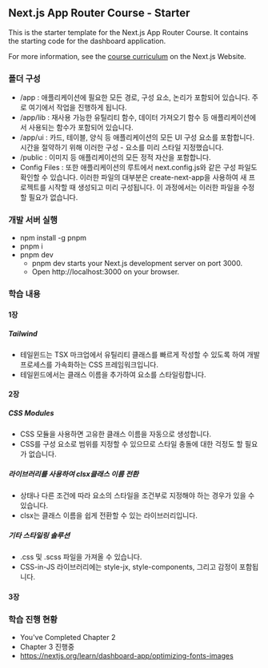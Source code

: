 ## Next.js App Router Course - Starter

This is the starter template for the Next.js App Router Course. It contains the starting code for the dashboard application.

For more information, see the [course curriculum](https://nextjs.org/learn) on the Next.js Website.

### 폴더 구성

- /app : 애플리케이션에 필요한 모든 경로, 구성 요소, 논리가 포함되어 있습니다. 주로 여기에서 작업을 진행하게 됩니다.
- /app/lib : 재사용 가능한 유틸리티 함수, 데이터 가져오기 함수 등 애플리케이션에서 사용되는 함수가 포함되어 있습니다.
- /app/ui : 카드, 테이블, 양식 등 애플리케이션의 모든 UI 구성 요소를 포함합니다. 시간을 절약하기 위해 이러한 구성 - 요소를 미리 스타일 지정했습니다.
- /public : 이미지 등 애플리케이션의 모든 정적 자산을 포함합니다.
- Config Files : 또한 애플리케이션의 루트에서 next.config.js와 같은 구성 파일도 확인할 수 있습니다. 이러한 파일의 대부분은 create-next-app을 사용하여 새 프로젝트를 시작할 때 생성되고 미리 구성됩니다. 이 과정에서는 이러한 파일을 수정할 필요가 없습니다.

### 개발 서버 실행

- npm install -g pnpm
- pnpm i
- pnpm dev
    - pnpm dev starts your Next.js development server on port 3000.
    - Open http://localhost:3000 on your browser.

### 학습 내용

#### 1장

##### Tailwind

- 테일윈드는 TSX 마크업에서 유틸리티 클래스를 빠르게 작성할 수 있도록 하여 개발 프로세스를 가속화하는 CSS 프레임워크입니다.
- 테일윈드에서는 클래스 이름을 추가하여 요소를 스타일링합니다.

#### 2장

##### CSS Modules

- CSS 모듈을 사용하면 고유한 클래스 이름을 자동으로 생성합니다.
- CSS를 구성 요소로 범위를 지정할 수 있으므로 스타일 충돌에 대한 걱정도 할 필요가 없습니다.

##### 라이브러리를 사용하여 clsx클래스 이름 전환

- 상태나 다른 조건에 따라 요소의 스타일을 조건부로 지정해야 하는 경우가 있을 수 있습니다.
- clsx는 클래스 이름을 쉽게 전환할 수 있는 라이브러리입니다. 

##### 기타 스타일링 솔루션

- .css 및 .scss 파일을 가져올 수 있습니다.
- CSS-in-JS 라이브러리에는 style-jx, style-components, 그리고 감정이 포함됩니다.

#### 3장

### 학습 진행 현황

- You've Completed Chapter 2
- Chapter 3 진행중
- https://nextjs.org/learn/dashboard-app/optimizing-fonts-images
